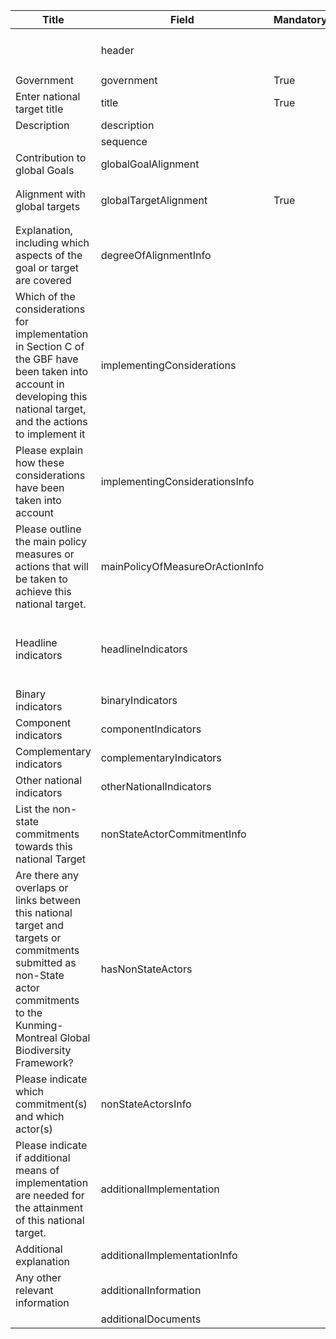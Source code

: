 <table class="schema-table" style="table-layout: fixed; width: 100%;">
  <thead>
    <tr>
      <th>Title</th>
      <th>Field</th>
      <th>Mandatory</th>
      <th>Type</th>
      <th>Example</th>
    </tr>
  </thead>
  <tbody>
    <tr>
      <td></td>
      <td>header</td>
      <td></td>
      <td>Eheader</td>
      <td><code>{ "schema": "nationalTarget7", "identifier": "1BAB56D3-FCDF-DF2B-4C41-72F97084C86F", "languages": [ "en" ] }</code></td>
    </tr>
    <tr>
      <td>Government</td>
      <td>government</td>
      <td>True</td>
      <td>Eterm</td>
      <td><code>{ "identifier": "af" }</code></td>
    </tr>
    <tr>
      <td>Enter national target title</td>
      <td>title</td>
      <td>True</td>
      <td>lstring</td>
      <td><code>{ "en": "Test Info" }</code></td>
    </tr>
    <tr>
      <td>Description</td>
      <td>description</td>
      <td></td>
      <td>lstring</td>
      <td><code>{ "en": "&lt;p&gt;Test Info&lt;/p&gt;" }</code></td>
    </tr>
    <tr>
      <td></td>
      <td>sequence</td>
      <td></td>
      <td>int</td>
      <td></td>
    </tr>
    <tr>
      <td>Contribution to global Goals</td>
      <td>globalGoalAlignment</td>
      <td></td>
      <td>Eterm[]</td>
      <td><code>[ { "identifier": "GBF-GOAL-A" } ]</code></td>
    </tr>
    <tr>
      <td>Alignment with global targets</td>
      <td>globalTargetAlignment</td>
      <td>True</td>
      <td>Eterm[]</td>
      <td><code>[ { "identifier": "GBF-TARGET-01", "degreeOfAlignment": { "identifier": "AABF237C-F906-40D2-9595-5226C8B18A58" } } ]</code></td>
    </tr>
    <tr>
      <td>Explanation, including which aspects of the goal or target are covered</td>
      <td>degreeOfAlignmentInfo</td>
      <td></td>
      <td>lstring</td>
      <td><code>{ "en": "&lt;p&gt;Test Info&lt;/p&gt;" }</code></td>
    </tr>
    <tr>
      <td>Which of the considerations for implementation in Section C of the GBF have been taken into account in developing this national target, and the actions to implement it</td>
      <td>implementingConsiderations</td>
      <td></td>
      <td>Eterm[]</td>
      <td><code>[ { "identifier": "76553677-A17D-4DE3-8CDD-6010CDCF8A90" } ]</code></td>
    </tr>
    <tr>
      <td>Please explain how these considerations have been taken into account</td>
      <td>implementingConsiderationsInfo</td>
      <td></td>
      <td>lstring</td>
      <td><code>{ "en": "&lt;p&gt;Test Info&lt;/p&gt;" }</code></td>
    </tr>
    <tr>
      <td>Please outline the main policy measures or actions that will be taken to achieve this national target.</td>
      <td>mainPolicyOfMeasureOrActionInfo</td>
      <td></td>
      <td>lstring</td>
      <td><code>{ "en": "&lt;p&gt;Test Info&lt;/p&gt;" }</code></td>
    </tr>
    <tr>
      <td>Headline indicators</td>
      <td>headlineIndicators</td>
      <td></td>
      <td>Eterm[]</td>
      <td><code>[ { "identifier": "GBF-INDICATOR-1.1" }, { "identifier": "GBF-INDICATOR-A.1" }, { "identifier": "GBF-INDICATOR-A.2" }, { "identifier": "GBF-INDICATOR-A.3" }, { "identifier": "GBF-INDICATOR-A.4" } ]</code></td>
    </tr>
    <tr>
      <td>Binary indicators</td>
      <td>binaryIndicators</td>
      <td></td>
      <td>Eterm[]</td>
      <td><code>[ { "identifier": "KMGBF-INDICATOR-BIN-1" } ]</code></td>
    </tr>
    <tr>
      <td>Component indicators</td>
      <td>componentIndicators</td>
      <td></td>
      <td>Eterm[]</td>
      <td><code>[ { "identifier": "GBF-INDICATOR-114" } ]</code></td>
    </tr>
    <tr>
      <td>Complementary indicators</td>
      <td>complementaryIndicators</td>
      <td></td>
      <td>Eterm[]</td>
      <td><code>[ { "identifier": "GBF-INDICATOR-114" } ]</code></td>
    </tr>
    <tr>
      <td>Other national indicators</td>
      <td>otherNationalIndicators</td>
      <td></td>
      <td>NationalIndicators[]</td>
      <td></td>
    </tr>
    <tr>
      <td>List the non-state commitments towards this national Target</td>
      <td>nonStateActorCommitmentInfo</td>
      <td></td>
      <td>lstring</td>
      <td><code>{ "en": "&lt;p&gt;Test Info&lt;/p&gt;" }</code></td>
    </tr>
    <tr>
      <td>Are there any overlaps or links between this national target and targets or commitments submitted as non-State actor commitments to the Kunming-Montreal Global Biodiversity Framework?</td>
      <td>hasNonStateActors</td>
      <td></td>
      <td>bool</td>
      <td><code>True</code></td>
    </tr>
    <tr>
      <td>Please indicate which commitment(s) and which actor(s)</td>
      <td>nonStateActorsInfo</td>
      <td></td>
      <td>lstring</td>
      <td><code>{ "en": "&lt;p&gt;Test Info&lt;/p&gt;" }</code></td>
    </tr>
    <tr>
      <td>Please indicate if additional means of implementation are needed for the attainment of this national target.</td>
      <td>additionalImplementation</td>
      <td></td>
      <td>Lterm</td>
      <td><code>{ "identifier": "additionalImplementationRequired", "customValue": { "en": "&lt;p&gt;Test Info&lt;/p&gt;" } }</code></td>
    </tr>
    <tr>
      <td>Additional explanation</td>
      <td>additionalImplementationInfo</td>
      <td></td>
      <td>lstring</td>
      <td><code>{ "en": "&lt;p&gt;Test Info&lt;/p&gt;" }</code></td>
    </tr>
    <tr>
      <td>Any other relevant information</td>
      <td>additionalInformation</td>
      <td></td>
      <td>lstring</td>
      <td><code>{ "en": "&lt;p&gt;Test Info&lt;/p&gt;" }</code></td>
    </tr>
    <tr>
      <td></td>
      <td>additionalDocuments</td>
      <td></td>
      <td>Elink[]</td>
      <td></td>
    </tr>
  </tbody>
</table>
